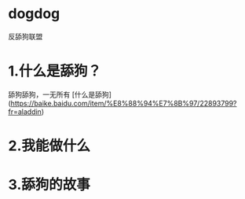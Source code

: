 # dogdog
反舔狗联盟
# 1.什么是舔狗？
舔狗舔狗，一无所有 [什么是舔狗] (https://baike.baidu.com/item/%E8%88%94%E7%8B%97/22893799?fr=aladdin)
# 2.我能做什么
# 3.舔狗的故事

